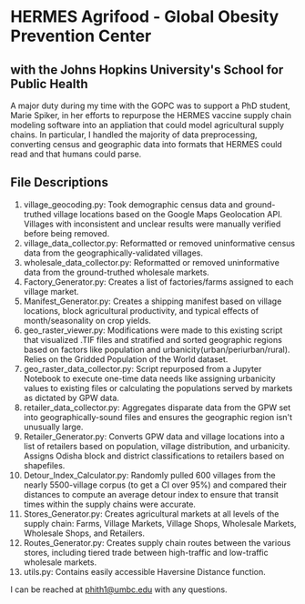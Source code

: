 # HERMES Agrifood - Global Obesity Prevention Center
## with the Johns Hopkins University's School for Public Health

A major duty during my time with the GOPC was to support a PhD student, Marie Spiker, in her efforts to repurpose the HERMES vaccine supply chain modeling software into an appliation that could model agricultural supply chains. In particular, I handled the majority of data preprocessing, converting census and geographic data into formats that HERMES could read and that humans could parse. 

File Descriptions
-----------------
1. village_geocoding.py: Took demographic census data and ground-truthed village locations based on the Google Maps Geolocation API. Villages with inconsistent and unclear results were manually verified before being removed. 
2. village_data_collector.py: Reformatted or removed uninformative census data from the geographically-validated villages. 
3. wholesale_data_collector.py: Reformatted or removed uninformative data from the ground-truthed wholesale markets. 
4. Factory_Generator.py: Creates a list of factories/farms assigned to each village market. 
5. Manifest_Generator.py: Creates a shipping manifest based on village locations, block agricultural productivity, and typical effects of month/seasonality on crop yields. 
6. geo_raster_viewer.py: Modifications were made to this existing script that visualized .TIF files and stratified and sorted geographic regions based on factors like population and urbanicity(urban/periurban/rural). Relies on the Gridded Population of the World dataset. 
7. geo_raster_data_collector.py: Script repurposed from a Jupyter Notebook to execute one-time data needs like assigning urbanicity values to existing files or calculating the populations served by markets as dictated by GPW data. 
8. retailer_data_collector.py: Aggregates disparate data from the GPW set into geographically-sound files and ensures the geographic region isn't unusually large. 
9. Retailer_Generator.py: Converts GPW data and village locations into a list of retailers based on population, village distribution, and urbanicity. Assigns Odisha block and district classifications to retailers based on shapefiles. 
10. Detour_Index_Calculator.py: Randomly pulled 600 villages from the nearly 5500-village corpus (to get a CI over 95%) and compared their distances to compute an average detour index to ensure that transit times within the supply chains were accurate. 
11. Stores_Generator.py: Creates agricultural markets at all levels of the supply chain: Farms, Village Markets, Village Shops, Wholesale Markets, Wholesale Shops, and Retailers.
12. Routes_Generator.py: Creates supply chain routes between the various stores, including tiered trade between high-traffic and low-traffic wholesale markets. 
13. utils.py: Contains easily accessible Haversine Distance function. 

I can be reached at phith1@umbc.edu with any questions. 
